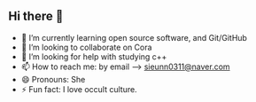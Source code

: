 ## Hi there 👋

- 🌱 I’m currently learning open source software, and Git/GitHub
- 👯 I’m looking to collaborate on Cora
- 🤔 I’m looking for help with studying c++
- 📫 How to reach me: by email --> sieunn0311@naver.com
- 😄 Pronouns: She
- ⚡ Fun fact: I love occult culture.
